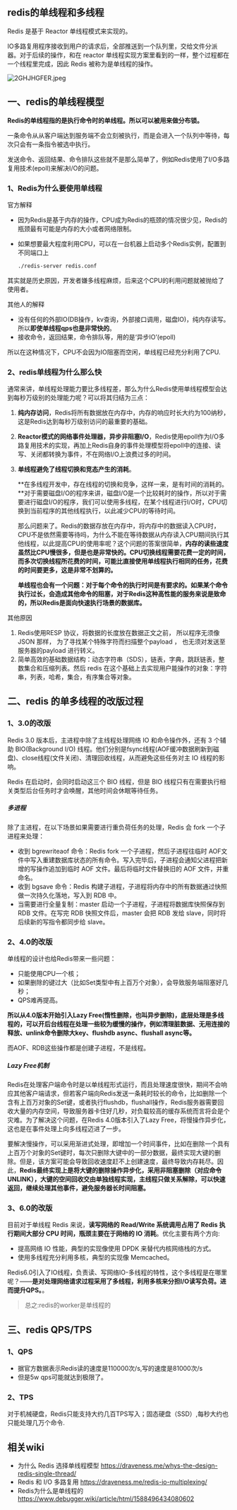 ## redis的单线程和多线程

Redis 是基于 Reactor 单线程模式来实现的。

IO多路复用程序接收到用户的请求后，全部推送到一个队列里，交给文件分派器。对于后续的操作，和在 reactor 单线程实现方案里看到的一样，整个过程都在一个线程里完成，因此 Redis 被称为是单线程的操作。

![2GHJHGFER.jpeg](https://pic.imgdb.cn/item/625bfbdf239250f7c50f8683.jpg)

## 一、redis的单线程模型
**Redis的单线程指的是执行命令时的单线程。所以可以被用来做分布锁。**

一条命令从从客户端达到服务端不会立刻被执行，而是会进入一个队列中等待，每次只会有一条指令被选中执行。

发送命令、返回结果、命令排队这些就不是那么简单了，例如Redis使用了I/O多路复用技术(epoll)来解决I/O的问题。

### 1、Redis为什么要使用单线程
官方解释
* 因为Redis是基于内存的操作，CPU成为Redis的瓶颈的情况很少见，Redis的瓶颈最有可能是内存的大小或者网络限制。

* 如果想要最大程度利用CPU，可以在一台机器上启动多个Redis实例，配置到不同端口上 
    ```sh
    ./redis-server redis.conf
    ```

其实就是历史原因，开发者嫌多线程麻烦，后来这个CPU的利用问题就被抛给了使用者。

其他人的解释
* 没有任何的外部IO(DB操作，kv查询，外部接口调用，磁盘IO)，纯内存读写。所以**即使单线程qps也是非常快的**。
* 接收命令，返回结果，命令排队等，用的是‘异步IO’(epoll)

所以在这种情况下，CPU不会因为IO阻塞而空闲，单线程已经充分利用了CPU.

### 2、redis单线程为什么那么快
通常来讲，单线程处理能力要比多线程差，那么为什么Redis使用单线程模型会达到每秒万级别的处理能力呢？可以将其归结为三点：

1. **纯内存访问**，Redis将所有数据放在内存中，内存的响应时长大约为100纳秒，这是Redis达到每秒万级别访问的最重要的基础。
2. **Reactor模式的网络事件处理器，异步非阻塞I/O**，Redis使用epoll作为I/O多路复用技术的实现，再加上Redis自身的事件处理模型将epoll中的连接、读写、关闭都转换为事件，不在网络I/O上浪费过多的时间。
3. **单线程避免了线程切换和竞态产生的消耗**。
 
    **在多线程开发中，存在线程的切换和竞争，这样一来，是有时间的消耗的。**对于需要磁盘I/O的程序来讲，磁盘I/O是一个比较耗时的操作，所以对于需要进行磁盘I/O的程序，我们可以使用多线程，在某个线程进行I/O时，CPU切换到当前程序的其他线程执行，以此减少CPU的等待时间。
    
    那么问题来了。Redis的数据存放在内存中，将内存中的数据读入CPU时，CPU不是依然需要等待吗，为什么不能在等待数据从内存读入CPU期间执行其他线程，以此提高CPU的使用率呢？这个问题的答案很简单，**内存的读些速度虽然比CPU慢很多，但是也是非常快的。CPU切换线程需要花费一定的时间，而多次切换线程所花费的时间，可能比直接使用单线程执行相同的任务，花费的时间要更多，这是非常不划算的。**  
      
   **单线程也会有一个问题：对于每个命令的执行时间是有要求的。如果某个命令执行过长，会造成其他命令的阻塞，对于Redis这种高性能的服务来说是致命的，所以Redis是面向快速执行场景的数据库。**
 
其他原因
1. Redis使用RESP 协议，将数据的长度放在数据正文之前， 所以程序无须像 JSON 那样， 为了寻找某个特殊字符而扫描整个payload ， 也无须对发送至服务器的payload 进行转义。
2. 简单高效的基础数据结构：动态字符串（SDS），链表，字典，跳跃链表，整数集合和压缩列表。然后 redis 在这个基础上去实现用户能操作的对象：字符串，列表，哈希，集合，有序集合等对象。

## 二、redis 的单多线程的改版过程
### 1、3.0的改版
Redis 3.0 版本后，主进程中除了主线程处理网络 IO 和命令操作外，还有 3 个辅助 BIO(Background I/O) 线程。他们分别是fsync线程(AOF缓冲数据刷新到磁盘)、close线程(文件关闭)、清理回收线程，从而避免这些任务对主 IO 线程的影响。

Redis 在启动时，会同时启动这三个 BIO 线程，但是 BIO 线程只有在需要执行相关类型后台任务时才会唤醒，其他时间会休眠等待任务。

##### 多进程
除了主进程，在以下场景如果需要进行重负荷任务的处理，Redis 会 fork 一个子进程来处理：
* 收到 bgrewriteaof 命令：Redis fork 一个子进程，然后子进程往临时 AOF文件中写入重建数据库状态的所有命令。写入完毕后，子进程会通知父进程把新增的写操作追加到临时 AOF 文件。最后将临时文件替换旧的 AOF 文件，并重命名。
* 收到 bgsave 命令：Redis 构建子进程，子进程将内存中的所有数据通过快照做一次持久化落地，写入到 RDB 中。
* 当需要进行全量复制：master 启动一个子进程，子进程将数据库快照保存到 RDB 文件。在写完 RDB 快照文件后，master 会把 RDB 发给 slave，同时将后续新的写指令都同步给 slave。

 
 
### 2、4.0的改版
单线程的设计也给Redis带来一些问题：
* 只能使用CPU一个核；
* 如果删除的键过大（比如Set类型中有上百万个对象），会导致服务端阻塞好几秒；
* QPS难再提高。

**所以从4.0版本开始引入Lazy Free(惰性删除，也叫异步删除)，底层处理是多线程的，可以开后台线程在处理一些较为缓慢的操作，例如清理脏数据、无用连接的释放、unlink命令删除大key、flushdb async、flushall async等。**

而AOF、RDB这些操作都是创建子进程，不是线程。

##### Lazy Free机制
Redis在处理客户端命令时是以单线程形式运行，而且处理速度很快，期间不会响应其他客户端请求，但若客户端向Redis发送一条耗时较长的命令，比如删除一个含有上百万对象的Set键，或者执行flushdb，flushall操作，Redis服务器需要回收大量的内存空间，导致服务器卡住好几秒，对负载较高的缓存系统而言将会是个灾难。为了解决这个问题，在Redis 4.0版本引入了Lazy Free，将慢操作异步化，这也是在事件处理上向多线程迈进了一步。

要解决慢操作，可以采用渐进式处理，即增加一个时间事件，比如在删除一个具有上百万个对象的Set键时，每次只删除大键中的一部分数据，最终实现大键的删除。但是，该方案可能会导致回收速度赶不上创建速度，最终导致内存耗尽。因此，**Redis最终实现上是将大键的删除操作异步化，采用非阻塞删除（对应命令UNLINK），大键的空间回收交由单独线程实现，主线程只做关系解除，可以快速返回，继续处理其他事件，避免服务器长时间阻塞。**

### 3、6.0的改版
目前对于单线程 Redis 来说，**读写网络的 Read/Write 系统调用占用了 Redis 执行期间大部分 CPU 时间，瓶颈主要在于网络的 IO 消耗**。优化主要有两个方向:
* 提高网络 IO 性能，典型的实现像使用 DPDK 来替代内核网络栈的方式。
* 使用多线程充分利用多核，典型的实现像 Memcached。

Redis6.0引入了IO线程，负责读、写网络IO-多线程的特性，这个多线程是在哪里呢？——**是对处理网络请求过程采用了多线程，利用多核来分担I/O读写负荷。进而提升QPS。**。

> 总之:redis的worker是单线程的

## 三、redis QPS/TPS
### 1、QPS
* 据官方数据表示Redis读的速度是110000次/s,写的速度是81000次/s
* 但是5w qps可能就达到极限了。

### 2、TPS
对于机械硬盘，Redis只能支持大约几百TPS写入；固态硬盘（SSD）,每秒大约也只能处理几万个命令.

## 相关wiki
* 为什么 Redis 选择单线程模型 https://draveness.me/whys-the-design-redis-single-thread/
* Redis 和 I/O 多路复用 https://draveness.me/redis-io-multiplexing/
* Redis为什么是单线程的 https://www.debugger.wiki/article/html/1588496434080602 
